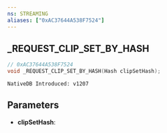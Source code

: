 ```yaml
---
ns: STREAMING
aliases: ["0xAC37644A538F7524"]
---
```

## _REQUEST_CLIP_SET_BY_HASH

```c
// 0xAC37644A538F7524
void _REQUEST_CLIP_SET_BY_HASH(Hash clipSetHash);
```

```
NativeDB Introduced: v1207
```

## Parameters
* **clipSetHash**:
